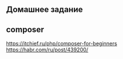 ## Домашнее задание
## composer 
https://itchief.ru/php/composer-for-beginners
https://habr.com/ru/post/439200/
